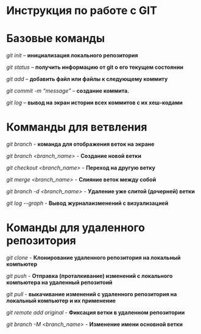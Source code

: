# Инструкция по работе с GIT

# Базовые команды

*git init* – **инициализация локального репозитория**

*git status* – **получить информацию от git о его текущем состоянии**

*git add* – **добавить файл или файлы к следующему коммиту**

*git commit -m “message”* – **создание коммита.**

*git log* – **вывод на экран истории всех коммитов с их хеш-кодами**

# Комманды для ветвления

*git branch* - **команда для отображения веток на экране**

*git branch <branch_name>* - **Создание новой ветки**

*git checkout <branch_name>* - **Переход на другую ветку**

*git merge <branch_name>* - **Слияние веток между собой**

*git branch -d <branch_name>* - **Удаление уже слитой (дочерней) ветки**

*git log --graph* - **Вывод журналаизменений с визуализацией**

# Команды для удаленного репозитория

*git clone* - **Клонирование удаленного репозитория на локальный компьютер**

*git push* - **Отправка (проталкивание) изменений с локального компьютера на удаленный репозитоий**

*git pull* - **выкачивание изменений с удаленного репозитория на локальный компьютер и их применение**

*git remote add original* - **Фиксация ветки в удаленном репозитории**

*git branch -M <branch_name>* - **Изменение имени основной ветки**